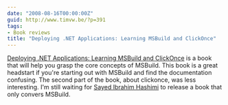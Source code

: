 ```yaml
---
date: "2008-08-16T00:00:00Z"
guid: http://www.timvw.be/?p=391
tags:
- Book reviews
title: "Deploying .NET Applications: Learning MSBuild and ClickOnce"
---
```

[Deploying .NET Applications: Learning MSBuild and ClickOnce](http://www.amazon.com/Deploying-NET-Applications-Learning-ClickOnce/dp/1590596528) is a book that will help you grasp the core concepts of MSBuild. This book is a great headstart if you're starting out with MSBuild and find the documentation confusing. The second part of the book, about clickonce, was less interesting. I'm still waiting for [Sayed Ibrahim Hashimi](http://www.sedodream.com/) to release a book that only convers MSBuild.